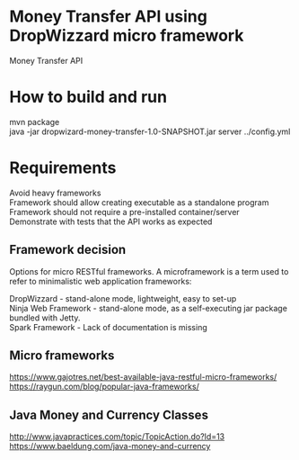 # Money Transfer API using DropWizzard micro framework
Money Transfer API

# How to build and run
mvn package  
java -jar dropwizard-money-transfer-1.0-SNAPSHOT.jar server ../config.yml

# Requirements

Avoid heavy frameworks  
Framework should allow creating executable as a standalone program  
Framework should not require a pre-installed container/server  
Demonstrate with tests that the API works as expected  

## Framework decision
Options for micro RESTful frameworks. A microframework is a term used to refer to minimalistic web application frameworks:  

DropWizzard - stand-alone mode, lightweight, easy to set-up  
Ninja Web Framework - stand-alone mode, as a self-executing jar package bundled with Jetty.  
Spark Framework - Lack of documentation is missing  

## Micro frameworks
https://www.gajotres.net/best-available-java-restful-micro-frameworks/  
https://raygun.com/blog/popular-java-frameworks/  

## Java Money and Currency Classes
http://www.javapractices.com/topic/TopicAction.do?Id=13  
https://www.baeldung.com/java-money-and-currency  

